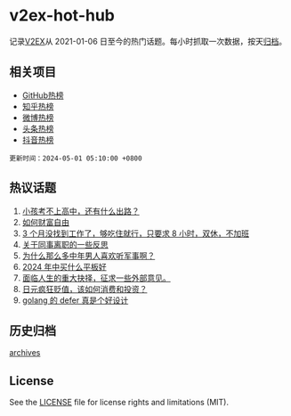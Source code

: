 # v2ex-hot-hub

 记录[V2EX](https://www.v2ex.com/)从 2021-01-06 日至今的热门话题。每小时抓取一次数据，按天[归档](archives)。
 
 ## 相关项目

- [GitHub热榜](https://github.com/lonnyzhang423/github-hot-hub)
- [知乎热榜](https://github.com/lonnyzhang423/zhihu-hot-hub)
- [微博热榜](https://github.com/lonnyzhang423/weibo-hot-hub)
- [头条热榜](https://github.com/lonnyzhang423/toutiao-hot-hub)
- [抖音热榜](https://github.com/lonnyzhang423/douyin-hot-hub)


 `更新时间：2024-05-01 05:10:00 +0800`

## 热议话题

1. [小孩考不上高中，还有什么出路？](https://www.v2ex.com/t/1037000)
1. [如何财富自由](https://www.v2ex.com/t/1036945)
1. [3 个月没找到工作了，够吃住就行，只要求 8 小时，双休，不加班](https://www.v2ex.com/t/1037071)
1. [关于同事离职的一些反思](https://www.v2ex.com/t/1036936)
1. [为什么那么多中年男人喜欢听军事啊？](https://www.v2ex.com/t/1036925)
1. [2024 年中买什么平板好](https://www.v2ex.com/t/1036955)
1. [面临人生的重大抉择，征求一些外部意见。](https://www.v2ex.com/t/1036970)
1. [日元疯狂贬值，该如何消费和投资？](https://www.v2ex.com/t/1036931)
1. [golang 的 defer 真是个好设计](https://www.v2ex.com/t/1036972)

## 历史归档

[archives](archives)

## License

See the [LICENSE](LICENSE) file for license rights and limitations (MIT).
